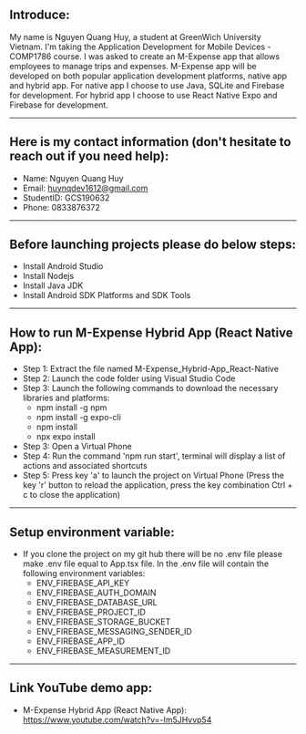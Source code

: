 ## Introduce:
My name is Nguyen Quang Huy, a student at GreenWich University Vietnam. I'm taking the Application Development for Mobile Devices - COMP1786 course. I was asked to create an M-Expense app that allows employees to manage trips and expenses. M-Expense app will be developed on both popular application development platforms, native app and hybrid app.
For native app I choose to use Java, SQLite and Firebase for development. For hybrid app I choose to use React Native Expo and Firebase for development.

---
## Here is my contact information (don't hesitate to reach out if you need help):
- Name: Nguyen Quang Huy
- Email: huynqdev1612@gmail.com
- StudentID: GCS190632
- Phone: 0833876372
---
## Before launching projects please do below steps:
- Install Android Studio
- Install Nodejs
- Install Java JDK
- Install Android SDK Platforms and SDK Tools 
---
## How to run M-Expense Hybrid App (React Native App):
- Step 1: Extract the file named M-Expense_Hybrid-App_React-Native
- Step 2: Launch the code folder using Visual Studio Code
- Step 3: Launch the following commands to download the necessary libraries and platforms:
  + npm install -g npm
  + npm install -g expo-cli
  + npm install
  + npx expo install
- Step 3: Open a Virtual Phone
- Step 4: Run the command 'npm run start', terminal will display a list of actions and associated shortcuts
- Step 5: Press key 'a' to launch the project on Virtual Phone (Press the key 'r' button to reload the application, press the key combination Ctrl + c to close the application)
---
## Setup environment variable:
- If you clone the project on my git hub there will be no .env file please make .env file equal to App.tsx file. In the .env file will contain the following environment variables:
  + ENV_FIREBASE_API_KEY
  + ENV_FIREBASE_AUTH_DOMAIN
  + ENV_FIREBASE_DATABASE_URL
  + ENV_FIREBASE_PROJECT_ID 
  + ENV_FIREBASE_STORAGE_BUCKET
  + ENV_FIREBASE_MESSAGING_SENDER_ID
  + ENV_FIREBASE_APP_ID 
  + ENV_FIREBASE_MEASUREMENT_ID
---
## Link YouTube demo app:
- M-Expense Hybrid App (React Native App): https://www.youtube.com/watch?v=-Im5JHvvp54
